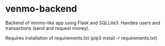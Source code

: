 # venmo-backend

Backend of Venmo-like app using Flask and SQLLite3. Handles users and transactions (send and request money).

Requires installation of requirements.txt (pip3 install -r requirements.txt)

